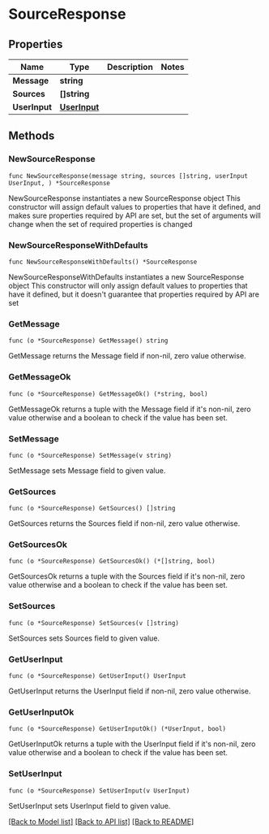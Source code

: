 # SourceResponse

## Properties

Name | Type | Description | Notes
------------ | ------------- | ------------- | -------------
**Message** | **string** |  | 
**Sources** | **[]string** |  | 
**UserInput** | [**UserInput**](UserInput.md) |  | 

## Methods

### NewSourceResponse

`func NewSourceResponse(message string, sources []string, userInput UserInput, ) *SourceResponse`

NewSourceResponse instantiates a new SourceResponse object
This constructor will assign default values to properties that have it defined,
and makes sure properties required by API are set, but the set of arguments
will change when the set of required properties is changed

### NewSourceResponseWithDefaults

`func NewSourceResponseWithDefaults() *SourceResponse`

NewSourceResponseWithDefaults instantiates a new SourceResponse object
This constructor will only assign default values to properties that have it defined,
but it doesn't guarantee that properties required by API are set

### GetMessage

`func (o *SourceResponse) GetMessage() string`

GetMessage returns the Message field if non-nil, zero value otherwise.

### GetMessageOk

`func (o *SourceResponse) GetMessageOk() (*string, bool)`

GetMessageOk returns a tuple with the Message field if it's non-nil, zero value otherwise
and a boolean to check if the value has been set.

### SetMessage

`func (o *SourceResponse) SetMessage(v string)`

SetMessage sets Message field to given value.


### GetSources

`func (o *SourceResponse) GetSources() []string`

GetSources returns the Sources field if non-nil, zero value otherwise.

### GetSourcesOk

`func (o *SourceResponse) GetSourcesOk() (*[]string, bool)`

GetSourcesOk returns a tuple with the Sources field if it's non-nil, zero value otherwise
and a boolean to check if the value has been set.

### SetSources

`func (o *SourceResponse) SetSources(v []string)`

SetSources sets Sources field to given value.


### GetUserInput

`func (o *SourceResponse) GetUserInput() UserInput`

GetUserInput returns the UserInput field if non-nil, zero value otherwise.

### GetUserInputOk

`func (o *SourceResponse) GetUserInputOk() (*UserInput, bool)`

GetUserInputOk returns a tuple with the UserInput field if it's non-nil, zero value otherwise
and a boolean to check if the value has been set.

### SetUserInput

`func (o *SourceResponse) SetUserInput(v UserInput)`

SetUserInput sets UserInput field to given value.



[[Back to Model list]](../README.md#documentation-for-models) [[Back to API list]](../README.md#documentation-for-api-endpoints) [[Back to README]](../README.md)


